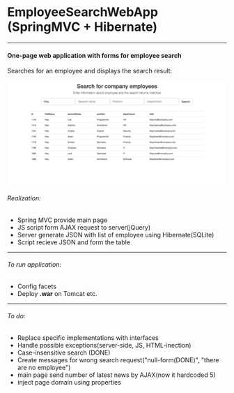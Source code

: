 # EmployeeSearchWebApp (SpringMVC + Hibernate)
______________________________________________
#### One-page web application with forms for employee search
Searches for an employee and displays the search result:

![Screenshot](EmployeeSearchWebApp.png)

###### Realization:
* Spring MVC provide main page
* JS script form AJAX request to server(jQuery)
* Server generate JSON with list of employee
using Hibernate(SQLite)
* Script recieve JSON and form the table

_______________________________________________
###### To run application:
* Config facets
* Deploy **.war** on Tomcat etc.
_______________________________________________
###### To do:
* Replace specific implementations with interfaces
* Handle possible exceptions(server-side, JS, HTML-inection)
* Case-insensitive search (DONE)
* Create messages for wrong search request("null-form(DONE)", "there are no employee")
* main page send number of latest news by AJAX(now it hardcoded 5)
* inject page domain using properties
